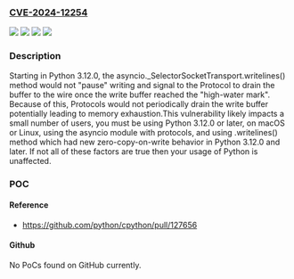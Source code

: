 ### [CVE-2024-12254](https://cve.mitre.org/cgi-bin/cvename.cgi?name=CVE-2024-12254)
![](https://img.shields.io/static/v1?label=Product&message=CPython&color=blue)
![](https://img.shields.io/static/v1?label=Version&message=3.12.0%3C%203.14.0a2%20&color=brighgreen)
![](https://img.shields.io/static/v1?label=Vulnerability&message=CWE-400%20Uncontrolled%20Resource%20Consumption&color=brighgreen)
![](https://img.shields.io/static/v1?label=Vulnerability&message=CWE-770%20Allocation%20of%20Resources%20Without%20Limits%20or%20Throttling&color=brighgreen)

### Description

Starting in Python 3.12.0, the asyncio._SelectorSocketTransport.writelines() method would not "pause" writing and signal to the Protocol to drain the buffer to the wire once the write buffer reached the "high-water mark". Because of this, Protocols would not periodically drain the write buffer potentially leading to memory exhaustion.This vulnerability likely impacts a small number of users, you must be using Python 3.12.0 or later, on macOS or Linux, using the asyncio module with protocols, and using .writelines() method which had new zero-copy-on-write behavior in Python 3.12.0 and later. If not all of these factors are true then your usage of Python is unaffected.

### POC

#### Reference
- https://github.com/python/cpython/pull/127656

#### Github
No PoCs found on GitHub currently.


